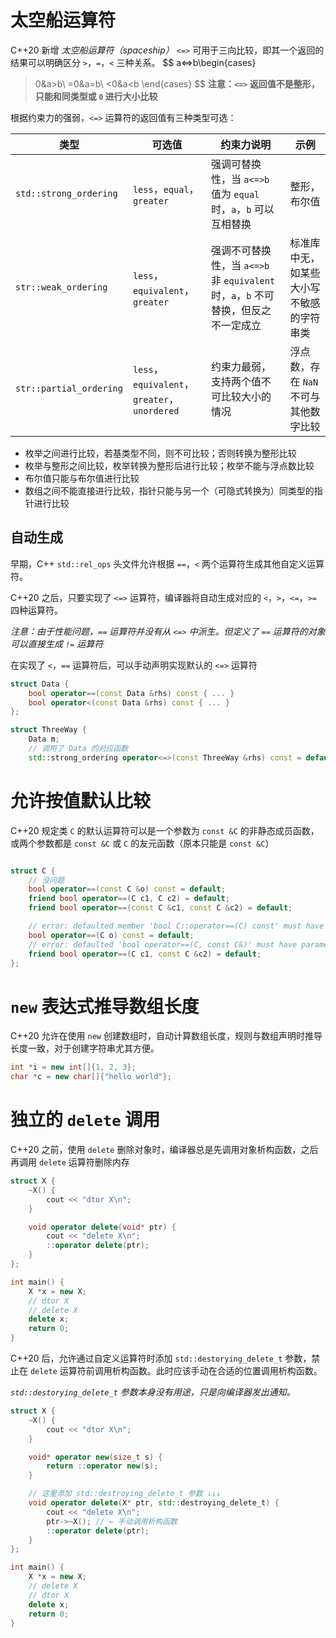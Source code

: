# 太空船运算符

C++20 新增 *太空船运算符（spaceship）* `<=>` 可用于三向比较，即其一个返回的结果可以明确区分 `>`，`=`，`<` 三种关系。
$$
a<=>b\begin{cases}
>0&a>b\\ 
=0&a=b\\
<0&a<b
\end{cases}
$$
**注意：`<=>` 返回值不是整形，只能和同类型或 `0` 进行大小比较**

根据约束力的强弱，`<=>` 运算符的返回值有三种类型可选：

| 类型 | 可选值 | 约束力说明 | 示例 |
| ---- | ---- | ---- | ---- |
| `std::strong_ordering` | `less`，`equal`，`greater` | 强调可替换性，当 `a<=>b` 值为 `equal` 时，`a`，`b` 可以互相替换 | 整形，布尔值 |
| `str::weak_ordering` | `less`，`equivalent`，`greater` | 强调不可替换性，当 `a<=>b` 非 `equivalent` 时，`a`，`b` 不可替换，但反之不一定成立 | 标准库中无，如某些大小写不敏感的字符串类 |
| `str::partial_ordering` | `less`，`equivalent`，`greater`，`unordered` | 约束力最弱，支持两个值不可比较大小的情况 | 浮点数，存在 `NaN` 不可与其他数字比较 |
- 枚举之间进行比较，若基类型不同，则不可比较；否则转换为整形比较
- 枚举与整形之间比较，枚举转换为整形后进行比较；枚举不能与浮点数比较
- 布尔值只能与布尔值进行比较
- 数组之间不能直接进行比较，指针只能与另一个（可隐式转换为）同类型的指针进行比较
## 自动生成

早期，C++ `std::rel_ops` 头文件允许根据 `==`，`<` 两个运算符生成其他自定义运算符。

C++20 之后，只要实现了 `<=>` 运算符，编译器将自动生成对应的 `<`，`>`，`<=`，`>=` 四种运算符。

*注意：由于性能问题，`==` 运算符并没有从 `<=>` 中派生。但定义了 `==` 运算符的对象可以直接生成 `!=` 运算符*

在实现了 `<`，`==` 运算符后，可以手动声明实现默认的 `<=>` 运算符

```c++
struct Data {
    bool operator==(const Data &rhs) const { ... }
    bool operator<(const Data &rhs) const { ... }
};

struct ThreeWay {
    Data m;
    // 调用了 Data 的对应函数
    std::strong_ordering operator<=>(const ThreeWay &rhs) const = default;
```
# 允许按值默认比较

C++20 规定类 `C` 的默认运算符可以是一个参数为 `const &C` 的非静态成员函数，或两个参数都是 `const &C` 或 `C` 的友元函数（原本只能是 `const &C`）

```c++

struct C {
    // 没问题
    bool operator==(const C &o) const = default;
    friend bool operator==(C c1, C c2) = default;
    friend bool operator==(const C &c1, const C &c2) = default;

    // error: defaulted member 'bool C::operator==(C) const' must have parameter type 'const C&'
    bool operator==(C o) const = default;
    // error: defaulted 'bool operator==(C, const C&)' must have parameters of either type 'const C&' or 'C', not both
    friend bool operator==(C c1, const C &c2) = default;
};
```
# `new` 表达式推导数组长度

C++20 允许在使用 `new` 创建数组时，自动计算数组长度，规则与数组声明时推导长度一致，对于创建字符串尤其方便。

```c++
int *i = new int[]{1, 2, 3};
char *c = new char[]{"hello world"};
```
# 独立的 `delete` 调用

C++20 之前，使用 `delete` 删除对象时，编译器总是先调用对象析构函数，之后再调用 `delete` 运算符删除内存

```c++
struct X {
    ~X() {
        cout << "dtor X\n";
    }

    void operator delete(void* ptr) {
        cout << "delete X\n";
        ::operator delete(ptr);
    }
};

int main() {
    X *x = new X;
    // dtor X
    // delete X
    delete x;
    return 0;
}
```

C++20 后，允许通过自定义运算符时添加 `std::destorying_delete_t` 参数，禁止在 `delete` 运算符前调用析构函数。此时应该手动在合适的位置调用析构函数。

*`std::destorying_delete_t` 参数本身没有用途，只是向编译器发出通知。*

```c++
struct X {
    ~X() {
        cout << "dtor X\n";
    }

    void* operator new(size_t s) {
        return ::operator new(s);
    }

    // 这里添加 std::destroying_delete_t 参数 ↓↓↓
    void operator delete(X* ptr, std::destroying_delete_t) {
        cout << "delete X\n";
        ptr->~X(); // ← 手动调用析构函数
        ::operator delete(ptr);
    }
};

int main() {
    X *x = new X;
    // delete X
    // dtor X
    delete x;
    return 0;
}
```